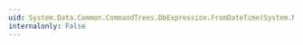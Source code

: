 ```yaml
---
uid: System.Data.Common.CommandTrees.DbExpression.FromDateTime(System.Nullable{System.DateTime})
internalonly: False
---
```

